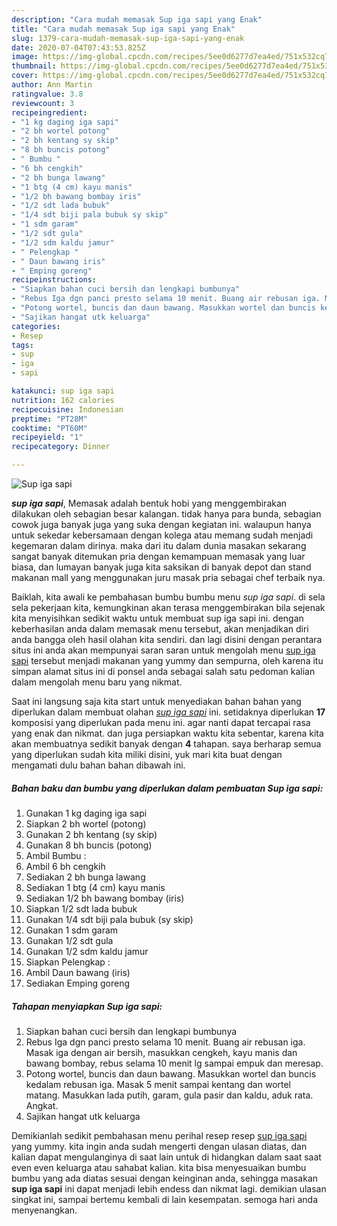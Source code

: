 ```yaml
---
description: "Cara mudah memasak Sup iga sapi yang Enak"
title: "Cara mudah memasak Sup iga sapi yang Enak"
slug: 1379-cara-mudah-memasak-sup-iga-sapi-yang-enak
date: 2020-07-04T07:43:53.825Z
image: https://img-global.cpcdn.com/recipes/5ee0d6277d7ea4ed/751x532cq70/sup-iga-sapi-foto-resep-utama.jpg
thumbnail: https://img-global.cpcdn.com/recipes/5ee0d6277d7ea4ed/751x532cq70/sup-iga-sapi-foto-resep-utama.jpg
cover: https://img-global.cpcdn.com/recipes/5ee0d6277d7ea4ed/751x532cq70/sup-iga-sapi-foto-resep-utama.jpg
author: Ann Martin
ratingvalue: 3.8
reviewcount: 3
recipeingredient:
- "1 kg daging iga sapi"
- "2 bh wortel potong"
- "2 bh kentang sy skip"
- "8 bh buncis potong"
- " Bumbu "
- "6 bh cengkih"
- "2 bh bunga lawang"
- "1 btg (4 cm) kayu manis"
- "1/2 bh bawang bombay iris"
- "1/2 sdt lada bubuk"
- "1/4 sdt biji pala bubuk sy skip"
- "1 sdm garam"
- "1/2 sdt gula"
- "1/2 sdm kaldu jamur"
- " Pelengkap "
- " Daun bawang iris"
- " Emping goreng"
recipeinstructions:
- "Siapkan bahan cuci bersih dan lengkapi bumbunya"
- "Rebus Iga dgn panci presto selama 10 menit. Buang air rebusan iga. Masak iga dengan air bersih, masukkan cengkeh, kayu manis dan bawang bombay, rebus selama 10 menit lg sampai empuk dan meresap."
- "Potong wortel, buncis dan daun bawang. Masukkan wortel dan buncis kedalam rebusan iga. Masak 5 menit sampai kentang dan wortel matang. Masukkan lada putih, garam, gula pasir dan kaldu, aduk rata. Angkat."
- "Sajikan hangat utk keluarga"
categories:
- Resep
tags:
- sup
- iga
- sapi

katakunci: sup iga sapi 
nutrition: 162 calories
recipecuisine: Indonesian
preptime: "PT28M"
cooktime: "PT60M"
recipeyield: "1"
recipecategory: Dinner

---
```



![Sup iga sapi](https://img-global.cpcdn.com/recipes/5ee0d6277d7ea4ed/751x532cq70/sup-iga-sapi-foto-resep-utama.jpg)

<b><i>sup iga sapi</i></b>, Memasak adalah bentuk hobi yang menggembirakan dilakukan oleh sebagian besar kalangan. tidak hanya para bunda, sebagian cowok juga banyak juga yang suka dengan kegiatan ini. walaupun hanya untuk sekedar kebersamaan dengan kolega atau memang sudah menjadi kegemaran dalam dirinya. maka dari itu dalam dunia masakan sekarang sangat banyak ditemukan pria dengan kemampuan memasak yang luar biasa, dan lumayan banyak juga kita saksikan di banyak depot dan stand makanan mall yang menggunakan juru masak pria sebagai chef terbaik nya.



Baiklah, kita awali ke pembahasan bumbu bumbu menu <i>sup iga sapi</i>. di sela sela pekerjaan kita, kemungkinan akan terasa menggembirakan bila sejenak kita menyisihkan sedikit waktu untuk membuat sup iga sapi ini. dengan keberhasilan anda dalam memasak menu tersebut, akan menjadikan diri anda bangga oleh hasil olahan kita sendiri. dan lagi disini dengan perantara situs ini anda akan mempunyai saran saran untuk mengolah menu <u>sup iga sapi</u> tersebut menjadi makanan yang yummy dan sempurna, oleh karena itu simpan alamat situs ini di ponsel anda sebagai salah satu pedoman kalian dalam mengolah menu baru yang nikmat.


Saat ini langsung saja kita start untuk menyediakan bahan bahan yang diperlukan dalam membuat olahan <u><i>sup iga sapi</i></u> ini. setidaknya diperlukan <b>17</b> komposisi yang diperlukan pada menu ini. agar nanti dapat tercapai rasa yang enak dan nikmat. dan juga persiapkan waktu kita sebentar, karena kita akan membuatnya sedikit banyak dengan <b>4</b> tahapan. saya berharap semua yang diperlukan sudah kita miliki disini, yuk mari kita buat dengan mengamati dulu bahan bahan dibawah ini.

<!--inarticleads1-->

##### Bahan baku dan bumbu yang diperlukan dalam pembuatan Sup iga sapi:

1. Gunakan 1 kg daging iga sapi
1. Siapkan 2 bh wortel (potong)
1. Gunakan 2 bh kentang (sy skip)
1. Gunakan 8 bh buncis (potong)
1. Ambil  Bumbu :
1. Ambil 6 bh cengkih
1. Sediakan 2 bh bunga lawang
1. Sediakan 1 btg (4 cm) kayu manis
1. Sediakan 1/2 bh bawang bombay (iris)
1. Siapkan 1/2 sdt lada bubuk
1. Gunakan 1/4 sdt biji pala bubuk (sy skip)
1. Gunakan 1 sdm garam
1. Gunakan 1/2 sdt gula
1. Gunakan 1/2 sdm kaldu jamur
1. Siapkan  Pelengkap :
1. Ambil  Daun bawang (iris)
1. Sediakan  Emping goreng




<!--inarticleads2-->

##### Tahapan menyiapkan Sup iga sapi:

1. Siapkan bahan cuci bersih dan lengkapi bumbunya
1. Rebus Iga dgn panci presto selama 10 menit. Buang air rebusan iga. Masak iga dengan air bersih, masukkan cengkeh, kayu manis dan bawang bombay, rebus selama 10 menit lg sampai empuk dan meresap.
1. Potong wortel, buncis dan daun bawang. Masukkan wortel dan buncis kedalam rebusan iga. Masak 5 menit sampai kentang dan wortel matang. Masukkan lada putih, garam, gula pasir dan kaldu, aduk rata. Angkat.
1. Sajikan hangat utk keluarga




Demikianlah sedikit pembahasan menu perihal resep resep <u>sup iga sapi</u> yang yummy. kita ingin anda sudah mengerti dengan ulasan diatas, dan kalian dapat mengulanginya di saat lain untuk di hidangkan dalam saat saat even even keluarga atau sahabat kalian. kita bisa menyesuaikan bumbu bumbu yang ada diatas sesuai dengan keinginan anda, sehingga masakan <b>sup iga sapi</b> ini dapat menjadi lebih endess dan nikmat lagi. demikian ulasan singkat ini, sampai bertemu kembali di lain kesempatan. semoga hari anda menyenangkan.

